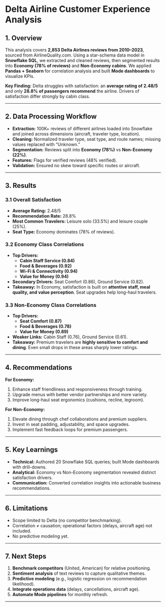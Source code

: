 # Delta Airline Customer Experience Analysis

## 1. Overview  
This analysis covers **2,853 Delta Airlines reviews from 2010–2023**, sourced from AirlineQuality.com. Using a star-schema data model in **Snowflake SQL**, we extracted and cleaned reviews, then segmented results into **Economy (78% of reviews)** and **Non-Economy cabins**. We applied **Pandas + Seaborn** for correlation analysis and built **Mode dashboards** to visualize KPIs.  

**Key Finding:** Delta struggles with satisfaction: an **average rating of 2.48/5** and only **28.8% of passengers recommend** the airline. Drivers of satisfaction differ strongly by cabin class.  

---

## 2. Data Processing Workflow  
- **Extraction:** 100K+ reviews of different airlines loaded into Snowflake and joined across dimensions (aircraft, traveler type, location).  
- **Cleaning:** Normalized traveler type, seat type, and route names; missing values replaced with “Unknown.”  
- **Segmentation:** Reviews split into **Economy (78%)** vs **Non-Economy (22%)**.  
- **Features:** Flags for verified reviews (48% verified).  
- **Validation:** Ensured no skew toward specific routes or aircraft.  

---

## 3. Results  

### 3.1 Overall Satisfaction  
- **Average Rating:** 2.48/5  
- **Recommendation Rate:** 28.8%  
- **Most Common Travelers:** Leisure solo (33.5%) and leisure couple (25%).  
- **Seat Type:** Economy dominates (78% of reviews).  

### 3.2 Economy Class Correlations  
- **Top Drivers:**  
  - **Cabin Staff Service (0.84)**  
  - **Food & Beverages (0.92)**  
  - **Wi-Fi & Connectivity (0.94)**  
  - **Value for Money (0.94)**  
- **Secondary Drivers:** Seat Comfort (0.86), Ground Service (0.82).  
- **Takeaway:** In Economy, satisfaction is built on **attentive staff, meal quality, and value perception**. Seat upgrades help long-haul travelers.  

### 3.3 Non-Economy Class Correlations  
- **Top Drivers:**  
  - **Seat Comfort (0.87)**  
  - **Food & Beverages (0.78)**  
  - **Value for Money (0.89)**  
- **Weaker Links:** Cabin Staff (0.76), Ground Service (0.61).  
- **Takeaway:** Premium travelers are **highly sensitive to comfort and dining**. Even small drops in these areas sharply lower ratings.  

---

## 4. Recommendations  

**For Economy:**  
1. Enhance staff friendliness and responsiveness through training.  
2. Upgrade menus with better vendor partnerships and more variety.  
3. Improve long-haul seat ergonomics (cushions, recline, legroom).  

**For Non-Economy:**  
1. Elevate dining through chef collaborations and premium suppliers.  
2. Invest in seat padding, adjustability, and space upgrades.  
3. Implement fast feedback loops for premium passengers.  

---

## 5. Key Learnings  
- **Technical:** Authored 20 Snowflake SQL queries; built Mode dashboards with drill-downs.  
- **Analytical:** Economy vs Non-Economy segmentation revealed distinct satisfaction drivers.  
- **Communication:** Converted correlation insights into actionable business recommendations.  

---

## 6. Limitations  
- Scope limited to Delta (no competitor benchmarking).  
- Correlation ≠ causation; operational factors (delays, aircraft age) not included.  
- No predictive modeling yet.  

---

## 7. Next Steps  
1. **Benchmark competitors** (United, American) for relative positioning.  
2. **Sentiment analysis** of text reviews to capture qualitative themes.  
3. **Predictive modeling** (e.g., logistic regression on recommendation likelihood).  
4. **Integrate operations data** (delays, cancellations, aircraft age).  
5. **Automate Mode pipelines** for monthly refresh.  

---

